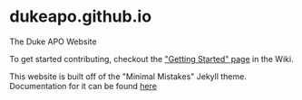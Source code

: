 # dukeapo.github.io
The Duke APO Website

To get started contributing, checkout the ["Getting Started" page](https://github.com/DukeAPO/dukeapo.github.io/wiki) in the Wiki.

This website is built off of the "Minimal Mistakes" Jekyll theme. Documentation for it can be found [here](https://mmistakes.github.io/minimal-mistakes/docs/quick-start-guide/)
